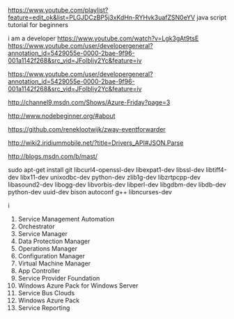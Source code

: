 https://www.youtube.com/playlist?feature=edit_ok&list=PLGJDCzBP5j3xKdHn-RYHvk3uafZSN0eYV
java script tutorial for beginners

i am a developer
https://www.youtube.com/watch?v=Lgk3gAt9tsE
https://www.youtube.com/user/developergeneral?annotation_id=5429055e-0000-2bae-9f96-001a1142f268&src_vid=JFolbIiy2Yc&feature=iv

https://www.youtube.com/user/developergeneral?annotation_id=5429055e-0000-2bae-9f96-001a1142f268&src_vid=JFolbIiy2Yc&feature=iv

http://channel9.msdn.com/Shows/Azure-Friday?page=3

http://www.nodebeginner.org/#about

https://github.com/reneklootwijk/zway-eventforwarder

http://wiki2.iridiummobile.net/?title=Drivers_API#JSON.Parse

http://blogs.msdn.com/b/mast/

sudo apt-get install git libcurl4-openssl-dev libexpat1-dev libssl-dev libtiff4-dev libx11-dev unixodbc-dev python-dev zlib1g-dev libzrtpcpp-dev libasound2-dev libogg-dev libvorbis-dev libperl-dev libgdbm-dev libdb-dev python-dev uuid-dev bison autoconf g++ libncurses-dev
 


i
 
1.	Service Management Automation
2.	Orchestrator
3.	Service Manager
4.	Data Protection Manager
5.	Operations Manager
6.	Configuration Manager
7.	Virtual Machine Manager
8.	App Controller
9.	Service Provider Foundation
10.	Windows Azure Pack for Windows Server
11.	Service Bus Clouds
12.	Windows Azure Pack
13.	Service Reporting
